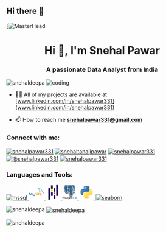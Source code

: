 ## Hi there 👋
[![MasterHead]()
<h1 align="center">Hi 👋, I'm Snehal Pawar</h1>
<h3 align="center">A passionate Data Analyst from India</h3>
<img align ="right" alt="coding" width="400" src="https://mir-s3-cdn-cf.behance.net/project_modules/1400/17421a104128975.5f5bdc0d6d121.gif"

<p align="left"> <img src="https://komarev.com/ghpvc/?username=snehaldeepa&label=Profile%20views&color=0e75b6&style=flat" alt="snehaldeepa" /> </p>

- 👨‍💻 All of my projects are available at [www.linkedin.com/in/snehalpawar331](www.linkedin.com/in/snehalpawar331)

- 📫 How to reach me **snehalpawar331@gmail.com**

<h3 align="left">Connect with me:</h3>
<p align="left">
<a href="https://linkedin.com/in/snehalpawar331" target="blank"><img align="center" src="https://raw.githubusercontent.com/rahuldkjain/github-profile-readme-generator/master/src/images/icons/Social/linked-in-alt.svg" alt="snehalpawar331" height="30" width="40" /></a>
<a href="https://kaggle.com/snehaltanajipawar" target="blank"><img align="center" src="https://raw.githubusercontent.com/rahuldkjain/github-profile-readme-generator/master/src/images/icons/Social/kaggle.svg" alt="snehaltanajipawar" height="30" width="40" /></a>
<a href="https://www.codechef.com/users/snehalpawar331" target="blank"><img align="center" src="https://cdn.jsdelivr.net/npm/simple-icons@3.1.0/icons/codechef.svg" alt="snehalpawar331" height="30" width="40" /></a>
<a href="https://www.hackerrank.com/@snehalpawar331" target="blank"><img align="center" src="https://raw.githubusercontent.com/rahuldkjain/github-profile-readme-generator/master/src/images/icons/Social/hackerrank.svg" alt="@snehalpawar331" height="30" width="40" /></a>
<a href="https://www.leetcode.com/snehalpawar331" target="blank"><img align="center" src="https://raw.githubusercontent.com/rahuldkjain/github-profile-readme-generator/master/src/images/icons/Social/leet-code.svg" alt="snehalpawar331" height="30" width="40" /></a>
</p>

<h3 align="left">Languages and Tools:</h3>
<p align="left"> <a href="https://www.microsoft.com/en-us/sql-server" target="_blank" rel="noreferrer"> <img src="https://www.svgrepo.com/show/303229/microsoft-sql-server-logo.svg" alt="mssql" width="40" height="40"/> </a> <a href="https://www.mysql.com/" target="_blank" rel="noreferrer"> <img src="https://raw.githubusercontent.com/devicons/devicon/master/icons/mysql/mysql-original-wordmark.svg" alt="mysql" width="40" height="40"/> </a> <a href="https://pandas.pydata.org/" target="_blank" rel="noreferrer"> <img src="https://raw.githubusercontent.com/devicons/devicon/2ae2a900d2f041da66e950e4d48052658d850630/icons/pandas/pandas-original.svg" alt="pandas" width="40" height="40"/> </a> <a href="https://www.postgresql.org" target="_blank" rel="noreferrer"> <img src="https://raw.githubusercontent.com/devicons/devicon/master/icons/postgresql/postgresql-original-wordmark.svg" alt="postgresql" width="40" height="40"/> </a> <a href="https://www.python.org" target="_blank" rel="noreferrer"> <img src="https://raw.githubusercontent.com/devicons/devicon/master/icons/python/python-original.svg" alt="python" width="40" height="40"/> </a> <a href="https://seaborn.pydata.org/" target="_blank" rel="noreferrer"> <img src="https://seaborn.pydata.org/_images/logo-mark-lightbg.svg" alt="seaborn" width="40" height="40"/> </a> </p>

<p><img align="left" src="https://github-readme-stats.vercel.app/api/top-langs?username=snehaldeepa&show_icons=true&locale=en&layout=compact" alt="snehaldeepa" /></p>

<p>&nbsp;<img align="center" src="https://github-readme-stats.vercel.app/api?username=snehaldeepa&show_icons=true&locale=en" alt="snehaldeepa" /></p>

<p><img align="center" src="https://github-readme-streak-stats.herokuapp.com/?user=snehaldeepa&" alt="snehaldeepa" /></p>
